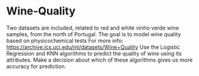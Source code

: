 # Wine-Quality
Two datasets are included, related to red and white vinho verde wine samples, from the north of Portugal. The goal is to model wine quality based on physicochemical tests 
For more info: https://archive.ics.uci.edu/ml/datasets/Wine+Quality
Use the Logistic Regression and KNN algorithms to predict the quality of wine using its attributes.
Make a decision about which of these algorithms gives us more accuracy for prediction.


